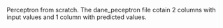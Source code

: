 Perceptron from scratch. The dane_peceptron file cotain 2 columns with input values and 1 column with predicted values. 